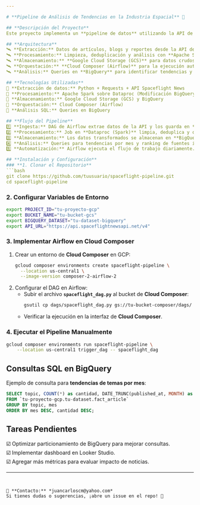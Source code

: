 ```yaml
---

# **Pipeline de Análisis de Tendencias en la Industria Espacial** 🚀  

## **Descripción del Proyecto**  
Este proyecto implementa un **pipeline de datos** utilizando la API de [Spaceflight News](https://api.spaceflightnewsapi.net/v4/docs/) para extraer, procesar y analizar información sobre la industria espacial. Se emplea **Google Cloud Composer (Airflow)** para orquestar las tareas, **BigQuery** para almacenamiento y análisis, y **Dataproc (Spark)** Alternativa para procesamiento distribuido (BigQuery con funciones SQL avanzadas)  

## **Arquitectura**  
🛰 **Extracción:** Datos de artículos, blogs y reportes desde la API de Spaceflight News.  
🛰 **Procesamiento:** Limpieza, deduplicación y análisis con **Apache Spark en Dataproc**.  
🛰 **Almacenamiento:** **Google Cloud Storage (GCS)** para datos crudos y **BigQuery** para análisis estructurado.  
🛰 **Orquestación:** **Cloud Composer (Airflow)** para la ejecución automatizada del pipeline.  
🛰 **Análisis:** Queries en **BigQuery** para identificar tendencias y fuentes más relevantes.  

## **Tecnologías Utilizadas**  
🔹 **Extracción de datos:** Python + Requests + API Spaceflight News  
🔹 **Procesamiento:** Apache Spark sobre Dataproc (Modificación BigQuery con funciones SQL avanzadas) 
🔹 **Almacenamiento:** Google Cloud Storage (GCS) y BigQuery  
🔹 **Orquestación:** Cloud Composer (Airflow)  
🔹 **Análisis SQL:** Queries en BigQuery  

## **Flujo del Pipeline**  
1️⃣ **Ingesta:** DAG de Airflow extrae datos de la API y los guarda en **GCS**.  
2️⃣ **Procesamiento:** Job en **Dataproc (Spark)** limpia, deduplica y clasifica los datos(Modificación BigQuery con funciones SQL avanzadas).  
3️⃣ **Almacenamiento:** Los datos transformados se almacenan en **BigQuery**.  
4️⃣ **Análisis:** Queries para tendencias por mes y ranking de fuentes influyentes.  
5️⃣ **Automatización:** Airflow ejecuta el flujo de trabajo diariamente.  

## **Instalación y Configuración**  
### **1. Clonar el Repositorio**  
```bash
git clone https://github.com/tuusuario/spaceflight-pipeline.git
cd spaceflight-pipeline
```

### **2. Configurar Variables de Entorno**  
```bash
export PROJECT_ID="tu-proyecto-gcp"
export BUCKET_NAME="tu-bucket-gcs"
export BIGQUERY_DATASET="tu-dataset-bigquery"
export API_URL="https://api.spaceflightnewsapi.net/v4"
```

### **3. Implementar Airflow en Cloud Composer**  
1. Crear un entorno de **Cloud Composer** en GCP:  
   ```bash
   gcloud composer environments create spaceflight-pipeline \
     --location us-central1 \
     --image-version composer-2-airflow-2
   ```
2. Configurar el DAG en Airflow:  
   - Subir el archivo **`spaceflight_dag.py`** al bucket de **Cloud Composer**:  
     ```bash
     gsutil cp dags/spaceflight_dag.py gs://tu-bucket-composer/dags/
     ```
   - Verificar la ejecución en la interfaz de **Cloud Composer**.

### **4. Ejecutar el Pipeline Manualmente**  
```bash
gcloud composer environments run spaceflight-pipeline \
    --location us-central1 trigger_dag -- spaceflight_dag
```

## **Consultas SQL en BigQuery**  
Ejemplo de consulta para **tendencias de temas por mes**:
```sql
SELECT topic, COUNT(*) as cantidad, DATE_TRUNC(published_at, MONTH) as mes
FROM `tu-proyecto-gcp.tu-dataset.fact_article`
GROUP BY topic, mes
ORDER BY mes DESC, cantidad DESC;
```

## **Tareas Pendientes**  
☑️ Optimizar particionamiento de BigQuery para mejorar consultas.  
☑️ Implementar dashboard en Looker Studio.  
☑️ Agregar más métricas para evaluar impacto de noticias.  

---
```


📌 **Contacto:** *juancarloscm@yahoo.com*  
Si tienes dudas o sugerencias, ¡abre un issue en el repo! 🚀
